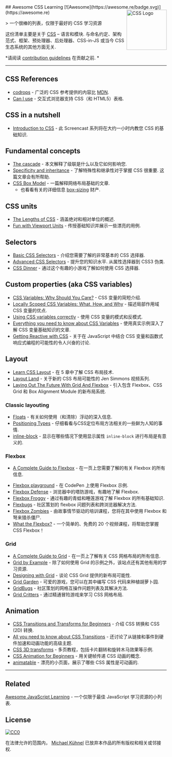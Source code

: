 <div class="github-widget" data-repo="micromata/awesome-css-learning"></div>
<script async src="https://pagead2.googlesyndication.com/pagead/js/adsbygoogle.js"></script><ins class="adsbygoogle" style="display:block" data-ad-client="ca-pub-6890694312814945" data-ad-slot="5473692530" data-ad-format="auto"  data-full-width-responsive="true"></ins>
## Awesome CSS Learning [![Awesome](https://awesome.re/badge.svg)](https://awesome.re) <a href="https://developer.mozilla.org/docs/Web/CSS"><img src="https://upload.wikimedia.org/wikipedia/commons/d/d5/CSS3_logo_and_wordmark.svg" width="125" align="right" alt="CSS Logo"></a>

&gt; 一个很棒的列表，仅限于最好的 CSS 学习资源

这份清单主要是关于 [CSS](https://developer.mozilla.org/docs/Web/CSS)  – 语言和模块. 与命名约定、架构范式、框架、预处理器、后处理器、CSS-in-JS 或当今 CSS 生态系统的其他方面无关.

*请阅读 [contribution guidelines](https://github.com/micromata/awesome-css-learning/blob/master/.github/contributing.md) 在贡献之前. *



---

## CSS References

- [codrops](https://tympanus.net/codrops/css_reference/) - 广泛的 CSS 参考提供的内容比 [MDN](https://developer.mozilla.org/en-US/docs/Web/CSS/Reference).
- [Can I use](https://caniuse.com) - 交互式浏览器支持 CSS（和 HTML5）表格.

## CSS in a nutshell

- [Introduction to CSS](https://scrimba.com/g/gintrotocss) - 此 Screencast 系列将在大约一小时内教您 CSS 的基础知识.

## Fundamental concepts

- [The cascade](https://developer.mozilla.org/en-US/docs/Web/CSS/Cascade) - 本文解释了级联是什么以及它如何影响您.
- [Specificity and inheritance](https://www.smashingmagazine.com/2010/04/css-specificity-and-inheritance/)  - 了解特殊性和继承性对于掌握 CSS 很重要. 这篇文章会有所帮助.
- [CSS Box Model](https://developer.mozilla.org/en-US/docs/Learn/CSS/Introduction_to_CSS/Box_model) - 一篇解释网络布局基础的文章.
  - 也看看有关的详细信息 [box-sizing](https://css-tricks.com/box-sizing/) 财产.

## CSS units

- [The Lengths of CSS](https://css-tricks.com/the-lengths-of-css/) - 涵盖绝对和相对单位的概述.
- [Fun with Viewport Units](https://css-tricks.com/fun-viewport-units/) - 传授基础知识并展示一些漂亮的用例.

## Selectors

- [Basic CSS Selectors](https://www.sitepoint.com/css-selectors/) - 介绍您需要了解的非常基本的 CSS 选择器.
- [Advanced CSS Selectors](https://www.smashingmagazine.com/2009/08/taming-advanced-css-selectors/)  - 提升您的知识水平. 从属性选择器到 CSS3 伪类.
- [CSS Dinner](https://flukeout.github.io) - 通过这个有趣的小游戏了解如何使用 CSS 选择器.

## Custom properties (aka CSS variables)

- [CSS Variables: Why Should You Care?](https://developers.google.com/web/updates/2016/02/css-variables-why-should-you-care) - CSS 变量的简短介绍.
- [Locally Scoped CSS Variables: What, How, and Why](https://una.im/local-css-vars/) - 描述局部作用域 CSS 变量的优点.
- [Using CSS variables correctly](https://www.madebymike.com.au/writing/using-css-variables/) - 使用 CSS 变量的模式和反模式.
- [Everything you need to know about CSS Variables](https://medium.freecodecamp.org/everything-you-need-to-know-about-css-variables-c74d922ea855) - 使用真实示例深入了解 CSS 变量基础知识的文章.
- [Getting Reactive with CSS](https://www.youtube.com/watch?v=4IRPxCMAIfA) - 关于在 JavaScript 中结合 CSS 变量和函数式响应式编程的可能性的令人兴奋的讨论.

## Layout

- [Learn CSS Layout](http://book.mixu.net/css) - 在 5 章中了解 CSS 布局技术.
- [Layout Land](https://www.youtube.com/channel/UC7TizprGknbDalbHplROtag) - 关于新的 CSS 布局可能性的 Jen Simmons 视频系列.
- [Laying Out The Future With Grid And Flexbox](https://www.youtube.com/watch?v=hj355PRbwSQ) - 引入包含 Flexbox、CSS Grid 和 Box Alignment Module 的新布局系统.

### Classic layouting

- [Floats](https://tympanus.net/codrops/css_reference/float/) - 有关如何使用（和清除）浮动的深入信息.
- [Positioning Types](https://scotch.io/bar-talk/5-things-you-might-not-know-about-the-css-positioning-types) - 仔细看看与CSS定位布局方法相关的一些鲜为人知的事情.
- [inline-block](https://iamsteve.me/blog/entry/inline_block) - 显示在哪些情况下使用显示属性 `inline-block` 进行布局是有意义的.

### Flexbox

- [A Complete Guide to Flexbox](https://css-tricks.com/snippets/css/a-guide-to-flexbox/) - 在一页上您需要了解的有关 Flexbox 的所有信息.
<!--lint ignore no-dead-urls-->
- [Flexbox playground](https://codepen.io/enxaneta/full/adLPwv) - 在 CodePen 上使用 Flexbox 示例.
- [Flexbox Defense](http://www.flexboxdefense.com) - 浏览器中的塔防游戏，有趣地了解 Flexbox.
- [Flexbox Froggy](https://flexboxfroggy.com) - 通过有趣的青蛙和睡莲游戏了解 Flexbox 的所有基础知识.
- [Flexbugs](https://github.com/philipwalton/flexbugs) - 社区策划的 flexbox 问题列表和跨浏览器解决方法.
- [Flexbox Zombies](https://flexboxzombies.com) - 由故事情节驱动的培训课程，您将在其中使用 Flexbox 和弩来猎杀僵尸.
- [What the Flexbox?](https://flexbox.io/) - 一个简单的、免费的 20 个视频课程，将帮助您掌握 CSS Flexbox！

### Grid

- [A Complete Guide to Grid](https://css-tricks.com/snippets/css/complete-guide-grid/) - 在一页上了解有关 CSS 网格布局的所有信息.
- [Grid by Example](https://gridbyexample.com) - 除了如何使用 Grid 的示例之外，该站点还有其他有用的学习资源.
- [Designing with Grid](https://talks.jensimmons.com/J5VRbA/designing-with-grid) - 谈论 CSS Grid 提供的新布局可能性.
- [Grid Garden](https://cssgridgarden.com) - 可爱的游戏，您可以在其中编写 CSS 代码来种植胡萝卜园.
- [GridBugs](https://github.com/rachelandrew/gridbugs) - 社区策划的网格互操作问题列表及其解决方法.
- [Grid Critters](https://www.gridcritters.com) - 通过精通冒险游戏来学习 CSS 网格布局.

## Animation

- [CSS Transitions and Transforms for Beginners](https://robots.thoughtbot.com/transitions-and-transforms) - 介绍 CSS 转换和 CSS (2D) 转换.
- [All you need to know about CSS Transitions](https://blog.alexmaccaw.com/all-you-need-to-know-about-css-transitions/) - 还讨论了从链接和事件到硬件加速和动画功能的高级主题.
- [CSS 3D transforms](https://3dtransforms.desandro.com) - 多页教程，包括卡片翻转和旋转木马效果等示例.
- [CSS Animation for Beginners](https://robots.thoughtbot.com/css-animation-for-beginners) - 用关键帧传递 CSS 动画的概念.
- [animatable](http://leaverou.github.io/animatable/) - 漂亮的小页面，展示了哪些 CSS 属性是可动画的. 

---

## Related

[Awesome JavaScript Learning](https://github.com/micromata/awesome-javascript-learning) - 一个仅限于最佳 JavaScript 学习资源的小列表.

## License

[![CC0](http://mirrors.creativecommons.org/presskit/buttons/88x31/svg/cc-zero.svg)](https://creativecommons.org/publicdomain/zero/1.0/)

在法律允许的范围内， [Michael Kühnel](http://micromata.de) 已放弃本作品的所有版权和相关或邻接权.
